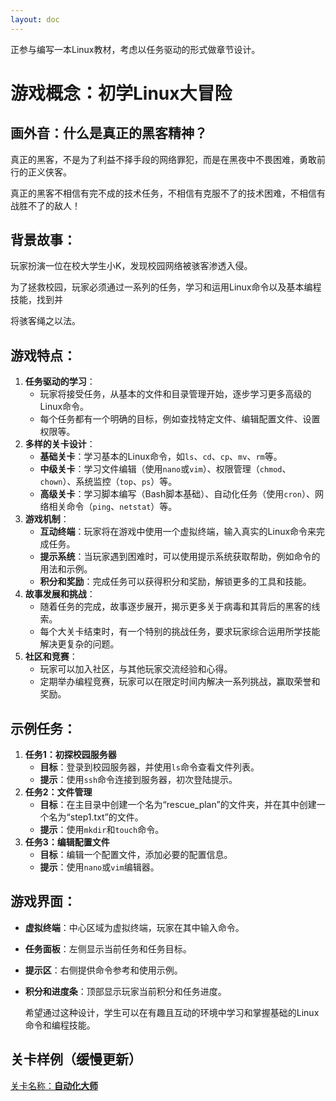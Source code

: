 ```yaml
---
layout: doc
---
```


   正参与编写一本Linux教材，考虑以任务驱动的形式做章节设计。

# 游戏概念：**初学Linux大冒险**

## 画外音：什么是真正的黑客精神？

   真正的黑客，不是为了利益不择手段的网络罪犯，而是在黑夜中不畏困难，勇敢前行的正义侠客。

   真正的黑客不相信有完不成的技术任务，不相信有克服不了的技术困难，不相信有战胜不了的敌人！

## 背景故事：

   玩家扮演一位在校大学生小K，发现校园网络被骇客渗透入侵。

   为了拯救校园，玩家必须通过一系列的任务，学习和运用Linux命令以及基本编程技能，找到并

将骇客绳之以法。

## 游戏特点：

1. **任务驱动的学习**：
   - 玩家将接受任务，从基本的文件和目录管理开始，逐步学习更多高级的Linux命令。
   - 每个任务都有一个明确的目标，例如查找特定文件、编辑配置文件、设置权限等。
2. **多样的关卡设计**：
   - **基础关卡**：学习基本的Linux命令，如`ls`、`cd`、`cp`、`mv`、`rm`等。
   - **中级关卡**：学习文件编辑（使用`nano`或`vim`）、权限管理（`chmod`、`chown`）、系统监控（`top`、`ps`）等。
   - **高级关卡**：学习脚本编写（Bash脚本基础）、自动化任务（使用`cron`）、网络相关命令（`ping`、`netstat`）等。
3. **游戏机制**：
   - **互动终端**：玩家将在游戏中使用一个虚拟终端，输入真实的Linux命令来完成任务。
   - **提示系统**：当玩家遇到困难时，可以使用提示系统获取帮助，例如命令的用法和示例。
   - **积分和奖励**：完成任务可以获得积分和奖励，解锁更多的工具和技能。
4. **故事发展和挑战**：
   - 随着任务的完成，故事逐步展开，揭示更多关于病毒和其背后的黑客的线索。
   - 每个大关卡结束时，有一个特别的挑战任务，要求玩家综合运用所学技能解决更复杂的问题。
5. **社区和竞赛**：
   - 玩家可以加入社区，与其他玩家交流经验和心得。
   - 定期举办编程竞赛，玩家可以在限定时间内解决一系列挑战，赢取荣誉和奖励。

## 示例任务：

1. **任务1：初探校园服务器**
   - **目标**：登录到校园服务器，并使用`ls`命令查看文件列表。
   - **提示**：使用`ssh`命令连接到服务器，初次登陆提示。
2. **任务2：文件管理**
   - **目标**：在主目录中创建一个名为“rescue_plan”的文件夹，并在其中创建一个名为“step1.txt”的文件。
   - **提示**：使用`mkdir`和`touch`命令。
3. **任务3：编辑配置文件**
   - **目标**：编辑一个配置文件，添加必要的配置信息。
   - **提示**：使用`nano`或`vim`编辑器。

## 游戏界面：

- **虚拟终端**：中心区域为虚拟终端，玩家在其中输入命令。

- **任务面板**：左侧显示当前任务和任务目标。

- **提示区**：右侧提供命令参考和使用示例。

- **积分和进度条**：顶部显示玩家当前积分和任务进度。

	希望通过这种设计，学生可以在有趣且互动的环境中学习和掌握基础的Linux命令和编程技能。

## 关卡样例（缓慢更新）

[关卡名称：**自动化大师**](./Crontab)
